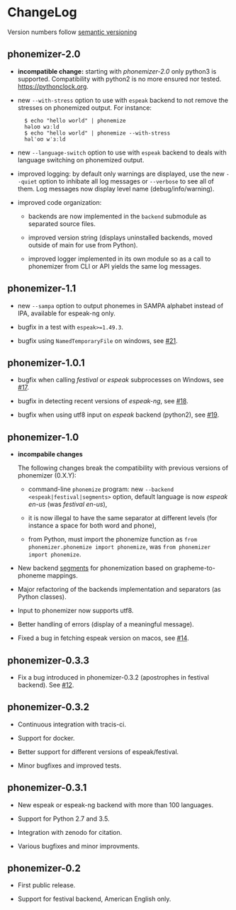 # ChangeLog

Version numbers follow [semantic versioning](https://semver.org)

## phonemizer-2.0

* **incompatible change:** starting with *phonemizer-2.0* only python3 is
  supported. Compatibility with python2 is no more ensured nor tested.
  https://pythonclock.org.

* new ``--with-stress`` option to use with ``espeak`` backend to not remove the
  stresses on phonemized output. For instance:

        $ echo "hello world" | phonemize
        həloʊ wɜːld
        $ echo "hello world" | phonemize --with-stress
        həlˈoʊ wˈɜːld

* new ``--language-switch`` option to use with ``espeak`` backend to deals with
  language switching on phonemized output.

* improved logging: by default only warnings are displayed, use the new
  ``--quiet`` option to inhibate all log messages or ``--verbose`` to see all of
  them. Log messages now display level name (debug/info/warning).

* improved code organization:

  * backends are now implemented in the ``backend`` submodule
    as separated source files.

  * improved version string (displays uninstalled backends, moved outside of
    main for use from Python).

  * improved logger implemented in its own module so as a call to phonemizer
    from CLI or API yields the same log messages.

## phonemizer-1.1

* new `--sampa` option to output phonemes in SAMPA alphabet instead of IPA,
  available for espeak-ng only.

* bugfix in a test with `espeak>=1.49.3`.

* bugfix using `NamedTemporaryFile` on windows, see
  [#21](https://github.com/bootphon/phonemizer/issues/21).


## phonemizer-1.0.1

* bugfix when calling *festival* or *espeak* subprocesses on Windows,
  see [#17](https://github.com/bootphon/phonemizer/issues/17).

* bugfix in detecting recent versions of *espeak-ng*, see
  [#18](https://github.com/bootphon/phonemizer/issues/18).

* bugfix when using utf8 input on *espeak* backend (python2), see
  [#19](https://github.com/bootphon/phonemizer/issues/19).


## phonemizer-1.0

* **incompabile changes**

  The following changes break the compatibility with previous versions
  of phonemizer (0.X.Y):

  * command-line `phonemize` program: new `--backend
    <espeak|festival|segments>` option, default language is now
    *espeak en-us* (was *festival en-us*),

  * it is now illegal to have the same separator at different levels
    (for instance a space for both word and phone),

  * from Python, must import the phonemize function as `from
    phonemizer.phonemize import phonemize`, was `from phonemizer
    import phonemize`.

* New backend [segments](https://github.com/cldf/segments) for
  phonemization based on grapheme-to-phoneme mappings.

* Major refactoring of the backends implementation and separators (as
  Python classes).

* Input to phonemizer now supports utf8.

* Better handling of errors (display of a meaningful message).

* Fixed a bug in fetching espeak version on macos, see
  [#14](https://github.com/bootphon/phonemizer/issues/14).

## phonemizer-0.3.3

* Fix a bug introduced in phonemizer-0.3.2 (apostrophes in festival
  backend). See [#12](https://github.com/bootphon/phonemizer/issues/12).


## phonemizer-0.3.2

* Continuous integration with tracis-ci.

* Support for docker.

* Better support for different versions of espeak/festival.

* Minor bugfixes and improved tests.


## phonemizer-0.3.1

* New espeak or espeak-ng backend with more than 100 languages.

* Support for Python 2.7 and 3.5.

* Integration with zenodo for citation.

* Various bugfixes and minor improvments.


## phonemizer-0.2

* First public release.

* Support for festival backend, American English only.

